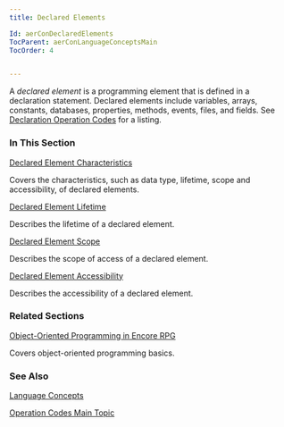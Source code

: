 ```yaml
---
title: Declared Elements

Id: aerConDeclaredElements
TocParent: aerConLanguageConceptsMain
TocOrder: 4


---
```


A *declared element* is a programming element that is defined in a declaration statement. Declared elements include variables, arrays, constants, databases, properties, methods, events, files, and fields. See [Declaration Operation Codes](/concepts/operation-codes/DeclarationOpCodes.html) for a listing. 

### In This Section

[Declared Element Characteristics](DeclaredElementCharacteristics.html)

Covers the characteristics, such as data type, lifetime, scope and
                accessibility, of declared elements.


[Declared Element Lifetime](DeclaredElementsLifetime.html)

Describes the lifetime of a declared element.


[Declared Element Scope](DeclaredElementsScope.html)

Describes the scope of access of a declared element.


[Declared Element Accessibility](Accessibility.html)

Describes the accessibility of a declared element.


### Related Sections

[Object-Oriented Programming in Encore RPG](/concepts/objects/ObjectOrientedProgramming.html)

Covers object-oriented programming basics.


### See Also
[Language Concepts](/concepts/LanguageConceptsMain.html)

[Operation Codes Main Topic](/concepts/operation-codes/OpCodes.html) 
